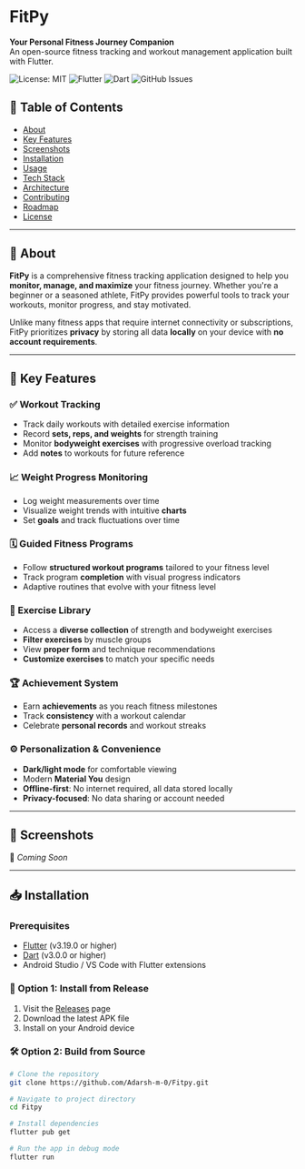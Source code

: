 # FitPy

**Your Personal Fitness Journey Companion**  
An open-source fitness tracking and workout management application built with Flutter.

![License: MIT](https://img.shields.io/badge/License-MIT-blue.svg)
![Flutter](https://img.shields.io/badge/Flutter-3.19+-blue.svg)
![Dart](https://img.shields.io/badge/Dart-3.0+-blue.svg)
![GitHub Issues](https://img.shields.io/github/issues/Adarsh-m-0/Fitpy)

## 📌 Table of Contents
- [About](#about)
- [Key Features](#key-features)
- [Screenshots](#screenshots)
- [Installation](#installation)
- [Usage](#usage)
- [Tech Stack](#tech-stack)
- [Architecture](#architecture)
- [Contributing](#contributing)
- [Roadmap](#roadmap)
- [License](#license)

---

## 📖 About

**FitPy** is a comprehensive fitness tracking application designed to help you **monitor, manage, and maximize** your fitness journey. Whether you're a beginner or a seasoned athlete, FitPy provides powerful tools to track your workouts, monitor progress, and stay motivated.

Unlike many fitness apps that require internet connectivity or subscriptions, FitPy prioritizes **privacy** by storing all data **locally** on your device with **no account requirements**.

---

## 🚀 Key Features

### ✅ Workout Tracking
- Track daily workouts with detailed exercise information
- Record **sets, reps, and weights** for strength training
- Monitor **bodyweight exercises** with progressive overload tracking
- Add **notes** to workouts for future reference

### 📈 Weight Progress Monitoring
- Log weight measurements over time
- Visualize weight trends with intuitive **charts**
- Set **goals** and track fluctuations over time

### 🗓️ Guided Fitness Programs
- Follow **structured workout programs** tailored to your fitness level
- Track program **completion** with visual progress indicators
- Adaptive routines that evolve with your fitness level

### 💪 Exercise Library
- Access a **diverse collection** of strength and bodyweight exercises
- **Filter exercises** by muscle groups
- View **proper form** and technique recommendations
- **Customize exercises** to match your specific needs

### 🏆 Achievement System
- Earn **achievements** as you reach fitness milestones
- Track **consistency** with a workout calendar
- Celebrate **personal records** and workout streaks

### ⚙️ Personalization & Convenience
- **Dark/light mode** for comfortable viewing
- Modern **Material You** design
- **Offline-first**: No internet required, all data stored locally
- **Privacy-focused**: No data sharing or account needed

---

## 📸 Screenshots

🚧 *Coming Soon*

---

## 📥 Installation

### Prerequisites
- [Flutter](https://flutter.dev/docs/get-started/install) (v3.19.0 or higher)
- [Dart](https://dart.dev/get-dart) (v3.0.0 or higher)
- Android Studio / VS Code with Flutter extensions

### 📌 Option 1: Install from Release
1. Visit the [Releases](https://github.com/Adarsh-m-0/Fitpy/releases) page
2. Download the latest APK file
3. Install on your Android device

### 🛠️ Option 2: Build from Source
```bash
# Clone the repository
git clone https://github.com/Adarsh-m-0/Fitpy.git

# Navigate to project directory
cd Fitpy

# Install dependencies
flutter pub get

# Run the app in debug mode
flutter run
